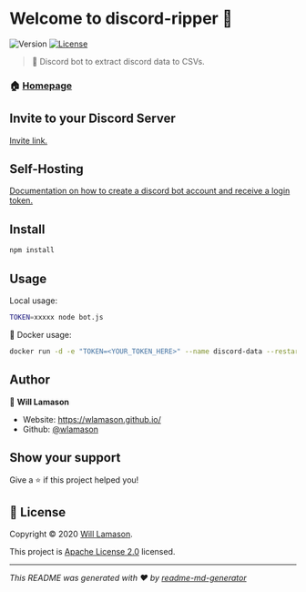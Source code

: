 # Welcome to discord-ripper 👋
![Version](https://img.shields.io/badge/version-1.0.0-blue.svg?cacheSeconds=2592000)
[![License](https://img.shields.io/badge/License-Apache%202.0-blue.svg)](https://github.com/wlamason/discord-data/blob/master/LICENSE)

> 🤖 Discord bot to extract discord data to CSVs.

### 🏠 [Homepage](https://github.com/wlamason/discord-data)

## Invite to your Discord Server

[Invite link.](https://discord.com/api/oauth2/authorize?client_id=579534804471513100&permissions=130112&scope=bot)

## Self-Hosting

[Documentation on how to create a discord bot account and receive a login token.](https://discordpy.readthedocs.io/en/latest/discord.html)

## Install

```sh
npm install
```

## Usage

Local usage:

```sh
TOKEN=xxxxx node bot.js
```

🐳 Docker usage:
```sh
docker run -d -e "TOKEN=<YOUR_TOKEN_HERE>" --name discord-data --restart=always wlamason/discord-data
```

## Author

👤 **Will Lamason**

* Website: https://wlamason.github.io/
* Github: [@wlamason](https://github.com/wlamason)

## Show your support

Give a ⭐️ if this project helped you!


## 📝 License

Copyright © 2020 [Will Lamason](https://github.com/wlamason).

This project is [Apache License 2.0](https://github.com/wlamason/discord-data/blob/master/LICENSE) licensed.

***
_This README was generated with ❤️ by [readme-md-generator](https://github.com/kefranabg/readme-md-generator)_